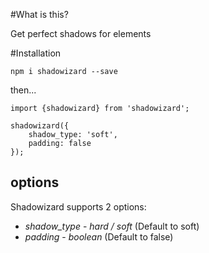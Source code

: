 #What is this?

Get perfect shadows for elements

#Installation

`npm i shadowizard --save`

then...

```
import {shadowizard} from 'shadowizard';

shadowizard({
    shadow_type: 'soft',
    padding: false
});
```

## options

Shadowizard supports 2 options:
- *shadow_type* - _hard / soft_ (Default to soft)
- *padding* - _boolean_ (Default to false)